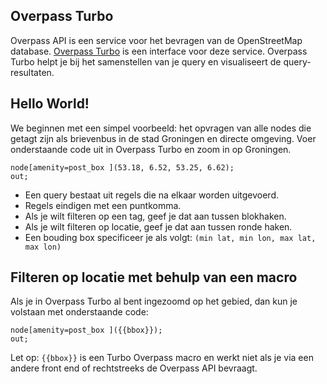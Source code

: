 ## Overpass Turbo
Overpass API is een service voor het bevragen van de OpenStreetMap database. [Overpass Turbo](http://overpass-turbo.eu/) is een interface voor deze service. Overpass Turbo helpt je bij het samenstellen van je query en visualiseert de query-resultaten. 

## Hello World!
We beginnen met een simpel voorbeeld: het opvragen van alle nodes die getagt zijn als brievenbus in de stad Groningen en directe omgeving.
Voer onderstaande code uit in Overpass Turbo en zoom in op Groningen.

```
node[amenity=post_box ](53.18, 6.52, 53.25, 6.62);
out;
```

* Een query bestaat uit regels die na elkaar worden uitgevoerd.
* Regels eindigen met een puntkomma.
* Als je wilt filteren op een tag, geef je dat aan tussen blokhaken.
* Als je wilt filteren op locatie, geef je dat aan tussen ronde haken.
* Een bouding box specificeer je als volgt: `(min lat, min lon, max lat, max lon)`

## Filteren op locatie met behulp van een macro
Als je in Overpass Turbo al bent ingezoomd op het gebied, dan kun je volstaan met onderstaande code:

```
node[amenity=post_box ]({{bbox}});
out;
```

Let op: `{{bbox}}` is een Turbo Overpass macro en werkt niet als je via een andere front end of rechtstreeks de Overpass API bevraagt.